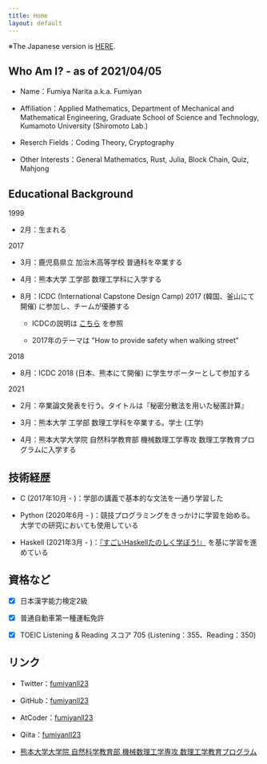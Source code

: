 ```yaml
---
title: Home
layout: default
---
```


※The Japanese version is [HERE](https://fumiyanll23.github.io/docs/index.html).

## Who Am I? - as of 2021/04/05

- Name：Fumiya Narita a.k.a. Fumiyan

- Affiliation：Applied Mathematics, Department of Mechanical and Mathematical Engineering, Graduate School of Science and Technology, Kumamoto University (Shiromoto Lab.)

- Reserch Fields：Coding Theory, Cryptography

- Other Interests：General Mathematics, Rust, Julia, Block Chain, Quiz, Mahjong

## Educational Background

1999

- 2月：生まれる

2017

- 3月：鹿児島県立 加治木高等学校 普通科を卒業する

- 4月：熊本大学 工学部 数理工学科に入学する

- 8月：ICDC (International Capstone Design Camp) 2017 (韓国、釜山にて開催) に参加し、チームが優勝する

  - ICDCの説明は [こちら](https://www.eng.kumamoto-u.ac.jp/international/icdc/) を参照

  - 2017年のテーマは "How to provide safety when walking street"

2018

- 8月：ICDC 2018 (日本、熊本にて開催) に学生サポーターとして参加する

2021

- 2月：卒業論文発表を行う。タイトルは『秘密分散法を用いた秘匿計算』

- 3月：熊本大学 工学部 数理工学科を卒業する。学士 (工学)

- 4月：熊本大学大学院 自然科学教育部 機械数理工学専攻 数理工学教育プログラムに入学する

## 技術経歴

- C (2017年10月 - )：学部の講義で基本的な文法を一通り学習した

- Python (2020年6月 - )：競技プログラミングをきっかけに学習を始める。大学での研究においても使用している

- Haskell (2021年3月 - )：[『すごいHaskellたのしく学ぼう!』](https://www.amazon.co.jp/%E3%81%99%E3%81%94%E3%81%84Haskell%E3%81%9F%E3%81%AE%E3%81%97%E3%81%8F%E5%AD%A6%E3%81%BC%E3%81%86-Miran-Lipova%C4%8Da/dp/4274068854/ref=sr_1_1?__mk_ja_JP=%E3%82%AB%E3%82%BF%E3%82%AB%E3%83%8A&keywords=%E3%81%99%E3%81%94%E3%81%84haskell&qid=1617610983&sr=8-1) を基に学習を進めている

## 資格など

- [x] 日本漢字能力検定2級

- [x] 普通自動車第一種運転免許

- [x] TOEIC Listening & Reading スコア 705 (Listening：355、Reading：350)

## リンク

- Twitter：[fumiyanll23](https://twitter.com/fumiyanll23)

- GitHub：[fumiyanll23](https://github.com/fumiyanll23)

- AtCoder：[fumiyanll23](https://atcoder.jp/users/fumiyanll23)

- Qiita：[fumiyanll23](https://qiita.com/fumiyanll23)

- [熊本大学大学院 自然科学教育部 機械数理工学専攻 数理工学教育プログラム](https://srik.kumamoto-u.ac.jp/)

